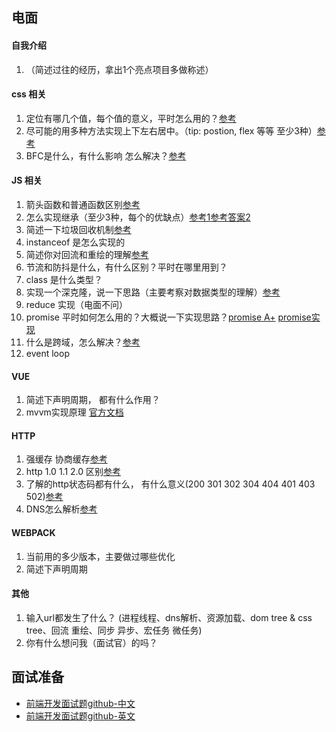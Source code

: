 <!--
 * @Author: xiaoguang_10@qq.com
 * @LastEditors: xiaoguang_10@qq.com
 * @Date: 2020-12-19 18:42:23
 * @LastEditTime: 2020-12-20 15:57:57
-->
## 电面


#### 自我介绍

1. （简述过往的经历，拿出1个亮点项目多做称述）
  
#### css 相关

1. 定位有哪几个值，每个值的意义，平时怎么用的？[参考](https://www.ruanyifeng.com/blog/2019/11/css-position.html)
2. 尽可能的用多种方法实现上下左右居中。（tip: postion, flex 等等 至少3种）[参考](https://juejin.cn/post/6844903941075894280)
3. BFC是什么，有什么影响 怎么解决？[参考](https://juejin.cn/post/6844903476774830094)

#### JS 相关

1. 箭头函数和普通函数区别[参考](https://juejin.cn/post/6844903805960585224)
2. 怎么实现继承（至少3种，每个的优缺点）[参考1](https://github.com/mqyqingfeng/Blog/issues/16)[参考答案2](https://segmentfault.com/a/1190000015727237)
3. 简述一下垃圾回收机制[参考](https://docs.qq.com/doc/DS0JOekxwWHBWT05W)
4. instanceof 是怎么实现的
5. 简述你对回流和重绘的理解[参考](https://docs.qq.com/doc/DS0JOekxwWHBWT05W)
6. 节流和防抖是什么，有什么区别？平时在哪里用到？
7. class 是什么类型？
8. 实现一个深克隆，说一下思路（主要考察对数据类型的理解）[参考](https://stackoverflow.com/questions/4459928/how-to-deep-clone-in-javascript)
9.  reduce 实现（电面不问）
10. promise 平时如何怎么用的？大概说一下实现思路？[promise A+](https://promisesaplus.com/) [promise实现](https://zhuanlan.zhihu.com/p/21834559)
11. 什么是跨域，怎么解决？[参考](https://docs.qq.com/doc/DS0JOekxwWHBWT05W)
12. event loop

#### VUE

1. 简述下声明周期， 都有什么作用？
2. mvvm实现原理 [官方文档](https://cn.vuejs.org/v2/guide/reactivity.html#ad)

#### HTTP

1. 强缓存 协商缓存[参考](https://docs.qq.com/doc/DS0JOekxwWHBWT05W)
2. http 1.0 1.1 2.0 区别[参考](https://docs.qq.com/doc/DS0JOekxwWHBWT05W)
3. 了解的http状态码都有什么， 有什么意义(200 301 302 304 404 401 403 502)[参考](https://docs.qq.com/doc/DS0JOekxwWHBWT05W)
4. DNS怎么解析[参考](https://docs.qq.com/doc/DS0JOekxwWHBWT05W)

#### WEBPACK

1. 当前用的多少版本，主要做过哪些优化
2. 简述下声明周期

#### 其他

1. 输入url都发生了什么？ (进程线程、dns解析、资源加载、dom tree & css tree、回流 重绘、同步 异步、宏任务 微任务)
2. 你有什么想问我（面试官）的吗？

## 面试准备

* [前端开发面试题github-中文](https://github.com/markyun/My-blog/tree/master/Front-end-Developer-Questions/Questions-and-Answers)
* [前端开发面试题github-英文](https://github.com/h5bp/Front-end-Developer-Interview-Questions)
